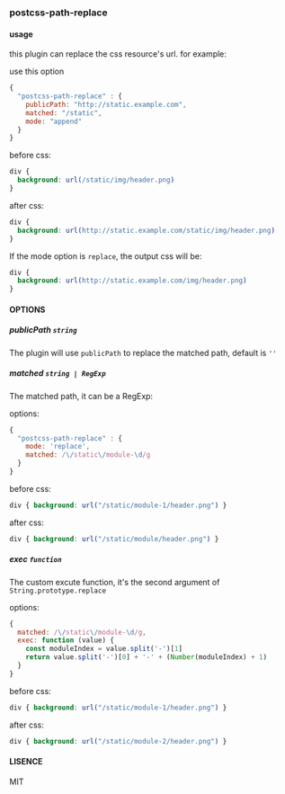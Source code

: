 ### postcss-path-replace

#### usage

this plugin can replace the css resource's url. for example:

use this option
```js
{
  "postcss-path-replace" : {
    publicPath: "http://static.example.com",
    matched: "/static",
    mode: "append"
  }
}
```

before css:
```css
div {
  background: url(/static/img/header.png)
}
```

after css:
```css
div {
  background: url(http://static.example.com/static/img/header.png)
}
```

If the mode option is `replace`, the output css will be:
```css
div {
  background: url(http://static.example.com/img/header.png)
}
```

#### OPTIONS

##### publicPath `string`

The plugin will use `publicPath` to replace the matched path, default is `''`

##### matched `string | RegExp`

The matched path, it can be a RegExp:

options:
```js
{
  "postcss-path-replace" : {
    mode: 'replace',
    matched: /\/static\/module-\d/g
  }
}
```

before css:
```css
div { background: url("/static/module-1/header.png") }
```

after css:
```css
div { background: url("/static/module/header.png") }
```

##### exec `function`

The custom excute function, it's the second argument of `String.prototype.replace`

options:
```js
{
  matched: /\/static\/module-\d/g,
  exec: function (value) {
    const moduleIndex = value.split('-')[1]
    return value.split('-')[0] + '-' + (Number(moduleIndex) + 1)
  }
}
```

before css:
```css
div { background: url("/static/module-1/header.png") }
```

after css:
```css
div { background: url("/static/module-2/header.png") }
```

#### LISENCE

MIT